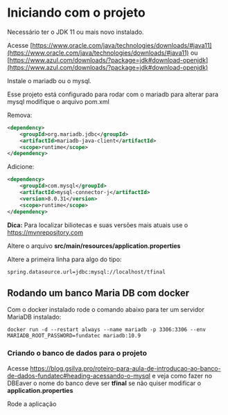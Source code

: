 # Iniciando com o projeto

Necessário ter o JDK 11 ou mais novo instalado. 

Acesse [https://www.oracle.com/java/technologies/downloads/#java11](https://www.oracle.com/java/technologies/downloads/#java11) ou 
 [https://www.azul.com/downloads/?package=jdk#download-openjdk](https://www.azul.com/downloads/?package=jdk#download-openjdk)

Instale o mariadb ou o mysql.

Esse projeto está configurado para rodar com o mariadb para alterar para mysql modifique o arquivo pom.xml

Remova:

```xml
<dependency>
    <groupId>org.mariadb.jdbc</groupId>
    <artifactId>mariadb-java-client</artifactId>
    <scope>runtime</scope>
</dependency>
```

Adicione:

```xml
<dependency>
    <groupId>com.mysql</groupId>
    <artifactId>mysql-connector-j</artifactId>
    <version>8.0.31</version>
    <scope>runtime</scope>
</dependency>

```

**Dica:** Para localizar biliotecas e suas versões mais atuais use o https://mvnrepository.com

Altere o arquivo **src/main/resources/application.properties**

Altere a primeira linha para algo do tipo:

```properties
spring.datasource.url=jdbc:mysql://localhost/tfinal
```

## Rodando um banco Maria DB com docker

Com o docker instalado rode o comando abaixo para ter um servidor MariaDB instalado:

```
docker run -d --restart always --name mariadb -p 3306:3306 --env MARIADB_ROOT_PASSWORD=fundatec mariadb:10.9
```

### Criando o banco de dados para o projeto

Acesse https://blog.gsilva.pro/roteiro-para-aula-de-introducao-ao-banco-de-dados-fundatec#heading-acessando-o-mysql e 
veja como fazer no DBEaver o nome do banco deve ser **tfinal** se não quiser modificar o **application.properties**

Rode a aplicação

